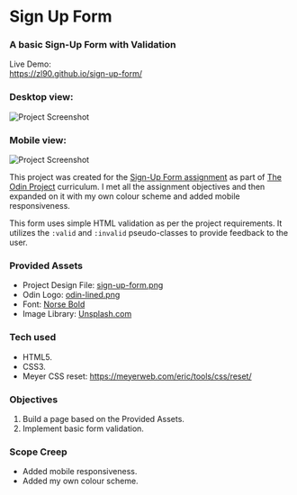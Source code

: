 # Sign Up Form
### A basic Sign-Up Form with Validation

Live Demo:  
https://zl90.github.io/sign-up-form/

### Desktop view:

![Project Screenshot](https://zl90.github.io/sign-up-form/images/project-screenshot.png)

### Mobile view:

![Project Screenshot](https://zl90.github.io/sign-up-form/images/mobile-screenshot.png)

This project was created for the [Sign-Up Form assignment](https://www.theodinproject.com/paths/full-stack-javascript/courses/intermediate-html-and-css/lessons/sign-up-form) as part of [The Odin Project](https://www.theodinproject.com) curriculum. I met all the assignment objectives and then expanded on it with my own colour scheme and added mobile responsiveness.

This form uses simple HTML validation as per the project requirements. It utilizes the `:valid` and `:invalid` pseudo-classes to provide feedback to the user.

### Provided Assets

* Project Design File: [sign-up-form.png](https://cdn.statically.io/gh/TheOdinProject/curriculum/5f37d43908ef92499e95a9b90fc3cc291a95014c/html_css/project-sign-up-form/sign-up-form.png)
* Odin Logo: [odin-lined.png](https://cdn.statically.io/gh/TheOdinProject/curriculum/5f37d43908ef92499e95a9b90fc3cc291a95014c/html_css/project-sign-up-form/odin-lined.png)
* Font: [Norse Bold](https://cdn.statically.io/gh/TheOdinProject/theodinproject/efdc2888072f409e687d31dc580595dbe4fe0ff4/app/assets/fonts/Norse-Bold.otf)
* Image Library: [Unsplash.com](https://unsplash.com/)

### Tech used

- HTML5.
- CSS3.
- Meyer CSS reset: https://meyerweb.com/eric/tools/css/reset/

### Objectives

1. Build a page based on the Provided Assets.
2. Implement basic form validation.

### Scope Creep

* Added mobile responsiveness.
* Added my own colour scheme.




